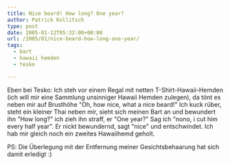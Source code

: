 ```yaml
---
title: Nice beard! How long? One year?
author: Patrick Kollitsch
type: post
date: 2005-01-12T05:32:00+00:00
url: /2005/01/nice-beard-how-long-one-year/
tags:
  - bart
  - hawaii hemden
  - tesko

---
```

Eben bei Tesko: Ich steh vor einem Regal mit netten T-Shirt-Hawaii-Hemden (ich will mir eine Sammlung unsinniger Hawaii Hemden zulegen), da tönt es neben mir auf Brusthöhe "Oh, how nice, what a nice beard!" Ich kuck rüber, steht ein kleiner Thai neben mir, sieht sich meinen Bart an und bewundert ihn "How long?" ich zieh ihn straff, er "One year?" Sag ich "nono, i cut him every half year". Er nickt bewundernd, sagt "nice" und entschwindet. Ich hab mir gleich noch ein zweites Hawaiihemd geholt.

PS: Die Überlegung mit der Entfernung meiner Gesichtsbehaarung hat sich damit erledigt :)
